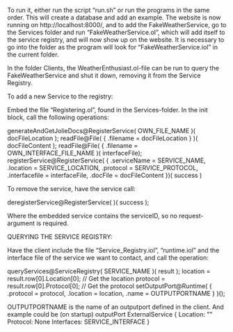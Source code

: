 To run it, either run the script “run.sh” or run the programs in the same order. 
This will create a database and add an example. 
The website is now running on http://localhost:8000/, and to add the FakeWeatherService, go to the Services folder and run “FakeWeatherService.ol”, which will add itself to the service registry, and will now show up on the website. It is necessary to go into the folder as the program will look for “FakeWeatherService.iol” in the current folder.

In the folder Clients, the WeatherEnthusiast.ol-file can be run to query the FakeWeatherService and shut it down, removing it from the Service Registry.


To add a new Service to the registry:

Embed the file “Registering.ol”, found in the Services-folder. In the init block, call the following operations:

generateAndGetJolieDocs@RegisterService( OWN_FILE_NAME )( docFileLocation );
readFile@File( { .filename = docFileLocation } )( docFileContent );
readFile@File( { .filename = OWN_INTERFACE_FILE_NAME )( interfaceFile);
registerService@RegisterService( { .serviceName = SERVICE_NAME, .location = SERVICE_LOCATION, .protocol = SERVICE_PROTOCOL, .interfacefile = interfaceFile, .docFile = docFileContent })( success )

To remove the service, have the service call:

deregisterService@RegisterService( )( success );

Where the embedded service contains the serviceID, so no request-argument is required.

QUERYING THE SERVICE REGISTRY:

Have the client include the file “Service_Registry.iol”, “runtime.iol” and the interface file of the service we want to contact,  and call the operation:

queryServices@ServiceRegistry( SERVICE_NAME )( result );
location = result.row[0].Location[0]; // Get the location
protocol = result.row[0].Protocol[0]; // Get the protocol
setOutputPort@Runtime( { .protocol = protocol, .location = location, .name = OUTPUTPORTNAME } )();

OUTPUTPORTNAME is the name of an outputport defined in the client. And example could be (on startup)
outputPort ExternalService {
    Location: ""
    Protocol: None
    Interfaces: SERVICE_INTERFACE
}
